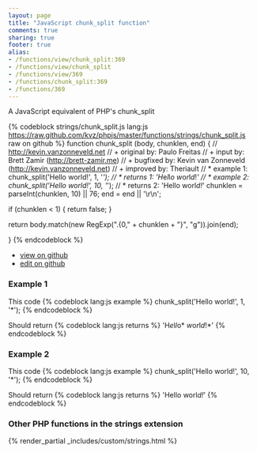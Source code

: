 ```yaml
---
layout: page
title: "JavaScript chunk_split function"
comments: true
sharing: true
footer: true
alias:
- /functions/view/chunk_split:369
- /functions/view/chunk_split
- /functions/view/369
- /functions/chunk_split:369
- /functions/369
---
```

<!-- Generated by Rakefile:build -->
A JavaScript equivalent of PHP's chunk_split

{% codeblock strings/chunk_split.js lang:js https://raw.github.com/kvz/phpjs/master/functions/strings/chunk_split.js raw on github %}
function chunk_split (body, chunklen, end) {
  // http://kevin.vanzonneveld.net
  // +   original by: Paulo Freitas
  // +      input by: Brett Zamir (http://brett-zamir.me)
  // +   bugfixed by: Kevin van Zonneveld (http://kevin.vanzonneveld.net)
  // +   improved by: Theriault
  // *     example 1: chunk_split('Hello world!', 1, '*');
  // *     returns 1: 'H*e*l*l*o* *w*o*r*l*d*!*'
  // *     example 2: chunk_split('Hello world!', 10, '*');
  // *     returns 2: 'Hello worl*d!*'
  chunklen = parseInt(chunklen, 10) || 76;
  end = end || '\r\n';

  if (chunklen < 1) {
    return false;
  }

  return body.match(new RegExp(".{0," + chunklen + "}", "g")).join(end);

}
{% endcodeblock %}

 - [view on github](https://github.com/kvz/phpjs/blob/master/functions/strings/chunk_split.js)
 - [edit on github](https://github.com/kvz/phpjs/edit/master/functions/strings/chunk_split.js)

### Example 1
This code
{% codeblock lang:js example %}
chunk_split('Hello world!', 1, '*');
{% endcodeblock %}

Should return
{% codeblock lang:js returns %}
'H*e*l*l*o* *w*o*r*l*d*!*'
{% endcodeblock %}

### Example 2
This code
{% codeblock lang:js example %}
chunk_split('Hello world!', 10, '*');
{% endcodeblock %}

Should return
{% codeblock lang:js returns %}
'Hello worl*d!*'
{% endcodeblock %}


### Other PHP functions in the strings extension
{% render_partial _includes/custom/strings.html %}
